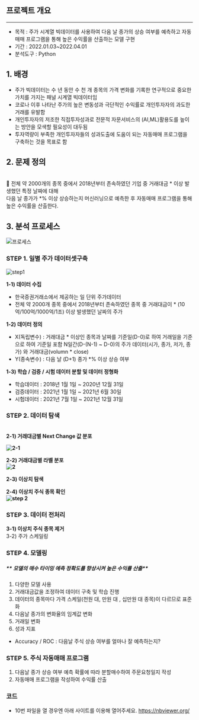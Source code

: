 ## 프로젝트 개요

---

- 목적 : 주가 시계열 빅데이터를 사용하여 다음 날 종가의 상승 여부를 예측하고 자동매매 프로그램을 통해 높은 수익률을 산출하는 모델 구현
- 기간 : 2022.01.03~2022.04.01
- 분석도구 : Python


## 1. 배경
- 주가 빅데이터는 수 년 동안 수 천 개 종목의 가격 변화를 기록한 연구적으로 중요한 가치를 가지는 패널 시계열 빅데이터임
- 코로나 이후 나타난 주가의 높은 변동성과 극단적인 수익률로 개인투자자의 과도한 거래를 유발함
- 개인투자자의 저조한 직접투자성과로 전문적 자문서비스의 (AI,ML)활용도를 높이는 방안을 모색할 필요성이 대두됨
- 투자역량이 부족한 개인투자자들의 성과도출에 도움이 되는 자동매매 프로그램을 구축하는 것을 목표로 함

## 2. 문제 정의
<br>
<aside>
💬 전체 약 2000개의 종목 중에서 2018년부터 존속하였던 기업 중 거래대금 * 이상 발생했던 특정 날짜에 대해 <br>
   다음 날 종가가 *% 이상 상승하는지 머신러닝으로 예측한 후 자동매매 프로그램을 통해 높은 수익률을 산출한다.

</aside>


## 3. 분석 프로세스
![프로세스](https://github.com/ssyy5460/stock-prediction/assets/64217874/ade10e50-3468-48bc-97fe-0f027ad6ae28)

### STEP 1. 일별 주가 데이터셋구축
![step1](https://github.com/ssyy5460/stock-prediction/assets/64217874/25a22f25-0661-446d-a625-a365da4f2233)


<strong>1-1) 데이터 수집</strong>
- 한국증권거래소에서 제공하는 일 단위 주가데이터
- 전체 약 2000개 종목 중에서 2018년부터 존속하였던 종목 중 거래대금이 * (10억/100억/1000억/1조) 이상 발생했던 날짜의 주가

<strong>1-2) 데이터 정의</strong>
- X(독립변수) : 거래대금 * 이상인 종목과 날짜를 기준일(D-0)로 하여 거래일을 기준으로 하여 기준일 포함 N일간(D-(N-1) ~ D-0)의 주가 데이터(시가, 종가, 저가, 종가) 와 거래대금(volumn * close)
- Y(종속변수) : 다음 날 (D+1) 종가 *% 이상 상승 여부

<strong>1-3) 학습 / 검증 / 시험 데이터 분할 및 데이터 정형화</strong>
- 학습데이터 : 2018년 1월 1일 ~ 2020년 12월 31일
- 검증데이터 : 2021년 1월 1일 ~ 2021년 6월 30일
- 시험데이터 : 2021년 7월 1일 ~ 2021년 12월 31일


### STEP 2. 데이터 탐색
<br>
<strong>2-1) 거래대금별 Next Change 값 분포<br>

![2-1](https://github.com/ssyy5460/stock-prediction/assets/64217874/cdac92dd-ee07-487d-950f-559f938996a2)


2-2) 거래대금별 라벨 분포<br>
![2](https://github.com/ssyy5460/stock-prediction/assets/64217874/5bf4b6c2-c574-45b9-b2bf-4b55d3e34148)


2-3) 이상치 탐색<br>

2-4) 이상치 주식 종목 확인<br>
![step 2](https://github.com/ssyy5460/stock-prediction/assets/64217874/d28f55f4-5fce-4f33-9bcb-d9a986c877ca)


### STEP 3. 데이터 전처리
3-1) 이상치 주식 종목 제거</strong><br>
3-2) 주가 스케일링 </strong>
### STEP 4. 모델링
##### ** 모델의 매수 타이밍 예측 정확도를 향상시켜 높은 수익률 산출**

1. 다양한 모델 사용
2. 거래대금값을 조정하여 데이터 구축 및 학습 진행
3. 데이터의 종목마다 가격 스케일(천원 대, 만원 대 , 십만원 대 종목)이 다르므로 표준화
4. 다음날 종가의 변화율의 임계값 변화
5. 거래일 변화
6. 성과 지표
- Accuracy / ROC : 다음날 주식 상승 여부를 얼마나 잘 예측하는지?

### STEP 5. 주식 자동매매 프로그램
1. 다음날 종가 상승 여부 예측 확률에 따라 분할매수하여 주문요청일지 작성
2. 자동매매 프로그램을 작성하여 수익률 산출

### 코드
- 10번 파일을 열 경우엔 아래 사이트를 이용해 열어주세요.
https://nbviewer.org/
